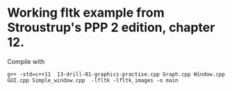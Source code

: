# Working fltk example from Stroustrup's PPP 2 edition, chapter 12. 

Compile with
```
g++ -std=c++11  13-drill-01-graphics-practise.cpp Graph.cpp Window.cpp GUI.cpp Simple_window.cpp  -lfltk -lfltk_images -o main
```


